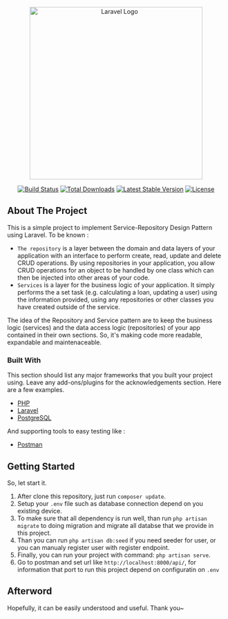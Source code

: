 <p align="center"><a href="https://laravel.com" target="_blank"><img src="https://raw.githubusercontent.com/laravel/art/master/logo-lockup/5%20SVG/2%20CMYK/1%20Full%20Color/laravel-logolockup-cmyk-red.svg" width="400" alt="Laravel Logo"></a></p>

<p align="center">
<a href="https://github.com/laravel/framework/actions"><img src="https://github.com/laravel/framework/workflows/tests/badge.svg" alt="Build Status"></a>
<a href="https://packagist.org/packages/laravel/framework"><img src="https://img.shields.io/packagist/dt/laravel/framework" alt="Total Downloads"></a>
<a href="https://packagist.org/packages/laravel/framework"><img src="https://img.shields.io/packagist/v/laravel/framework" alt="Latest Stable Version"></a>
<a href="https://packagist.org/packages/laravel/framework"><img src="https://img.shields.io/packagist/l/laravel/framework" alt="License"></a>
</p>

<!-- ABOUT THE PROJECT -->
## About The Project

This is a simple project to implement Service-Repository Design Pattern using Laravel. To be known :
* `The repository` is a layer between the domain and data layers of your application with an interface to perform create, read, update and delete CRUD operations. By using repositories in your application, you allow CRUD operations for an object to be handled by one class which can then be injected into other areas of your code.
* `Services` is a layer for the business logic of your application. It simply performs the a set task (e.g. calculating a loan, updating a user) using the information provided, using any repositories or other classes you have created outside of the service.

The idea of the Repository and Service pattern are to keep the business logic (services) and the data access logic (repositories) of your app contained in their own sections. So, it's making code more readable, expandable and maintenaceable.

### Built With

This section should list any major frameworks that you built your project using. Leave any add-ons/plugins for the acknowledgements section. Here are a few examples.
* [PHP](https://www.php.net)
* [Laravel](https://laravel.com)
* [PostgreSQL](http://www.postgresql.org)

And supporting tools to easy testing like :
* [Postman](https://www.postman.com)

<!-- GETTING STARTED -->
## Getting Started
So, let start it.
1. After clone this repository, just run `composer update`.
2. Setup your `.env` file such as database connection depend on you existing device.
3. To make sure that all dependency is run well, than run `php artisan migrate` to doing migration and migrate all databse that we provide in this project.
4. Than you can run `php artisan db:seed` if you need seeder for user, or you can manualy register user with register endpoint.
4. Finally, you can run your project with command: `php artisan serve`.
5. Go to postman and set url like `http://localhost:8000/api/`, for information that port to run this project depend on configuratin on `.env`

## Afterword
Hopefully, it can be easily understood and useful. Thank you~

